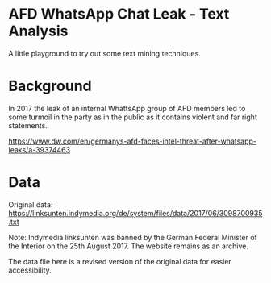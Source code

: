 # AFD WhatsApp Chat Leak - Text Analysis

A little playground to try out some text mining techniques.

# Background

In 2017 the leak of an internal WhattsApp group of AFD members led to some turmoil in the party as in the public as it contains violent and far right statements.

https://www.dw.com/en/germanys-afd-faces-intel-threat-after-whatsapp-leaks/a-39374463

# Data

Original data: https://linksunten.indymedia.org/de/system/files/data/2017/06/3098700935.txt

Note: Indymedia linksunten was banned by the German Federal Minister of the Interior on the 25th August 2017. The website remains as an archive.

The data file here is a revised version of the original data for easier accessibility.

